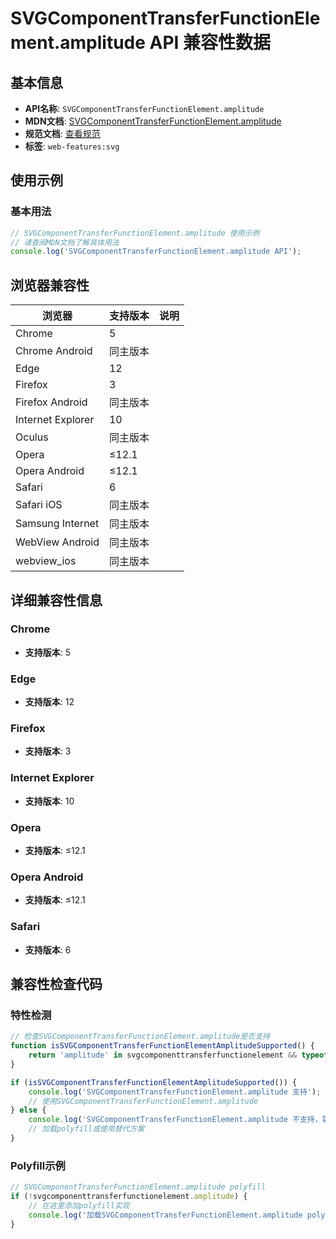 # SVGComponentTransferFunctionElement.amplitude API 兼容性数据

## 基本信息

- **API名称**: `SVGComponentTransferFunctionElement.amplitude`
- **MDN文档**: [SVGComponentTransferFunctionElement.amplitude](https://developer.mozilla.org/docs/Web/API/SVGComponentTransferFunctionElement/amplitude)
- **规范文档**: [查看规范](https://drafts.fxtf.org/filter-effects/#dom-svgcomponenttransferfunctionelement-amplitude)
- **标签**: `web-features:svg`

## 使用示例

### 基本用法

```javascript
// SVGComponentTransferFunctionElement.amplitude 使用示例
// 请查阅MDN文档了解具体用法
console.log('SVGComponentTransferFunctionElement.amplitude API');
```

## 浏览器兼容性

| 浏览器 | 支持版本 | 说明 |
|--------|----------|------|
| Chrome | 5 |  |
| Chrome Android | 同主版本 |  |
| Edge | 12 |  |
| Firefox | 3 |  |
| Firefox Android | 同主版本 |  |
| Internet Explorer | 10 |  |
| Oculus | 同主版本 |  |
| Opera | ≤12.1 |  |
| Opera Android | ≤12.1 |  |
| Safari | 6 |  |
| Safari iOS | 同主版本 |  |
| Samsung Internet | 同主版本 |  |
| WebView Android | 同主版本 |  |
| webview_ios | 同主版本 |  |

## 详细兼容性信息

### Chrome

- **支持版本**: 5

### Edge

- **支持版本**: 12

### Firefox

- **支持版本**: 3

### Internet Explorer

- **支持版本**: 10

### Opera

- **支持版本**: ≤12.1

### Opera Android

- **支持版本**: ≤12.1

### Safari

- **支持版本**: 6

## 兼容性检查代码

### 特性检测

```javascript
// 检查SVGComponentTransferFunctionElement.amplitude是否支持
function isSVGComponentTransferFunctionElementAmplitudeSupported() {
    return 'amplitude' in svgcomponenttransferfunctionelement && typeof svgcomponenttransferfunctionelement.amplitude === 'function';
}

if (isSVGComponentTransferFunctionElementAmplitudeSupported()) {
    console.log('SVGComponentTransferFunctionElement.amplitude 支持');
    // 使用SVGComponentTransferFunctionElement.amplitude
} else {
    console.log('SVGComponentTransferFunctionElement.amplitude 不支持，需要polyfill');
    // 加载polyfill或使用替代方案
}
```

### Polyfill示例

```javascript
// SVGComponentTransferFunctionElement.amplitude polyfill
if (!svgcomponenttransferfunctionelement.amplitude) {
    // 在这里添加polyfill实现
    console.log('加载SVGComponentTransferFunctionElement.amplitude polyfill');
}
```

